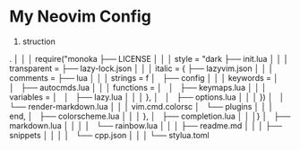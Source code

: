 # My Neovim Config

1. struction

.                                                             │       │                               │      require("monoka
├── LICENSE                                                   │       │                               │        style = "dark
├── init.lua                                                  │       │                               │        transparent =
├── lazy-lock.json                                            │       │                               │        italic = {
├── lazyvim.json                                              │       │                               │          comments =
├── lua                                                       │       │                               │          strings = f
│   ├── config                                                │       │                               │          keywords =
│   │   ├── autocmds.lua                                      │       │                               │          functions =
│   │   ├── keymaps.lua                                       │       │                               │          variables =
│   │   ├── lazy.lua                                          │       │                               │        },
│   │   ├── options.lua                                       │       │                               │      })
│   │   └── render-markdown.lua                               │       │                               │      vim.cmd.colorsc
│   └── plugins                                               │       │                               │    end,
│       ├── colorscheme.lua                                   │       │                               │  },
│       ├── completion.lua                                    │       │                               │}
│       ├── markdown.lua                                      │       │                               │
│       └── rainbow.lua                                       │       │                               │
├── readme.md                                                 │       │                               │
├── snippets                                                  │       │                               │
│   └── cpp.json                                              │       │                               │
└── stylua.toml


